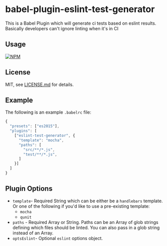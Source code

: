 # babel-plugin-eslint-test-generator

This is a Babel Plugin which will generate ci tests based on eslint results. Basically developers can't ignore linting when it's in CI

## Usage

[![NPM](https://nodei.co/npm/babel-plugin-eslint-test-generator.png)](https://www.npmjs.com/package/babel-plugin-eslint-test-generator)

## License

MIT, see [LICENSE.md](http://github.com/Shopify/babel-plugin-eslint-test-generator/blob/master/LICENSE.md) for details.

## Example

The following is an example `.babelrc` file:

```javascript
{
  "presets": ["es2015"],
  "plugins": [
    ["eslint-test-generator", {
      "template": "mocha",
      "paths": [
        "src/**/*.js",
        "test/**/*.js",
      ]
    }]
  ]
}
```


## Plugin Options

- `template`- Required String which can be either be a `handlebars` template. Or one of the following if you'd like to use a pre-existing template:
    + `mocha`
    + `qunit`
- `paths` - Required Array or String. Paths can be an Array of glob strings defining which files should be linted. You can also pass in a glob string instead of an Array.
- `optsEslint`- Optional `eslint` options object.
